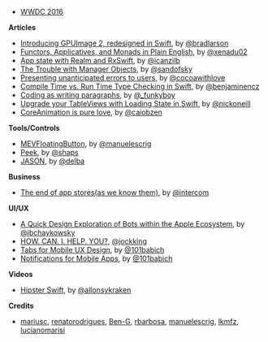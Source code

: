 * [WWDC 2016](https://developer.apple.com/wwdc/)

**Articles** 

* [Introducing GPUImage 2, redesigned in Swift](http://sunsetlakesoftware.com/2016/04/16/introducing-gpuimage-2-redesigned-swift), by [@bradlarson](https://twitter.com/bradlarson)
* [Functors, Applicatives, and Monads in Plain English](http://www.russbishop.net/monoids-monads-and-functors), by [@xenadu02 ](https://twitter.com/xenadu02)
* [App state with Realm and RxSwift](http://rx-marin.com/post/rxswift-realm-reactive-app-settings/), by [@icanzilb](https://twitter.com/icanzilb)
* [The Trouble with Manager Objects](https://sandofsky.com/blog/manager-classes.html), by [@sandofsky](https://twitter.com/sandofsky)
* [Presenting unanticipated errors to users](http://www.cocoawithlove.com/blog/2016/04/14/error-recovery-attempter.html), by [@cocoawithlove](https://twitter.com/cocoawithlove)
* [Compile Time vs. Run Time Type Checking in Swift](http://blog.benjamin-encz.de/post/compile-time-vs-runtime-type-checking-swift/), by [@benjaminencz](https://twitter.com/benjaminencz)
* [Coding as writing paragraphs](http://www.upbeat.it/2016/04/12/coding-as-writing-paragraphs/), by [@_funkyboy](https://twitter.com/_funkyboy)
* [Upgrade your TableViews with Loading State in Swift](https://medium.com/swift-programming/upgrade-your-tableviews-with-loading-state-in-swift-1fdce34ada77), by [@nickoneill](https://twitter.com/nickoneill)
* [CoreAnimation is pure love](https://medium.com/@caiobzen/coreanimation-is-pure-love-️-7925664d1311), by [@caiobzen](https://twitter.com/caiobzen)

**Tools/Controls**

* [MEVFloatingButton](https://github.com/manuelescrig/MEVFloatingButton), by [@manuelescrig](https://twitter.com/manuelescrig)
* [Peek](https://github.com/shaps80/Peek), by [@shaps](https://twitter.com/shaps)
* [JASON](https://github.com/delba/JASON), by [@delba](https://github.com/delba)

**Business**

* [The end of app stores(as we know them)](https://medium.com/intercom-inside/the-end-of-app-stores-dd379e754033), by [@intercom](https://twitter.com/intercom)

**UI/UX**

* [A Quick Design Exploration of Bots within the Apple Ecosystem](https://medium.com/@jbchaykowsky/agentkit-a-design-exploration-of-bots-within-the-apple-ecosystem-103c4b29a3c7), by [@jbchaykowsky](https://twitter.com/jbchaykowsky)
* [HOW. CAN. I. HELP. YOU?](https://medium.com/@jockking/how-can-i-help-you-f3f1ffce4973), [@jockking](https://twitter.com/jockking)
* [Tabs for Mobile UX Design](http://babich.biz/tabs-for-mobile-ux-design-2/), by  [@101babich](https://twitter.com/101babich)
* [Notifications for Mobile Apps](http://babich.biz/notifications-for-mobile-apps/), by [@101babich](https://twitter.com/101babich)

**Videos**

* [Hipster Swift](https://realm.io/news/tryswift-hector-matos-hipster-swift/), by [@allonsykraken](https://twitter.com/allonsykraken)

**Credits**

* [mariusc](https://github.com/mariusc), [renatorodrigues](https://github.com/renatorodrigues), [Ben-G](https://github.com/Ben-G), [rbarbosa](https://github.com/rbarbosa), [manuelescrig](https://github.com/manuelescrig), [lkmfz](https://github.com/lkmfz), [lucianomarisi](https://twitter.com/lucianomarisi)